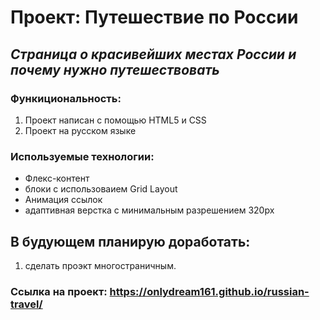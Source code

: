 # Проект: Путешествие по России

 

## _Страница о красивейших местах России и почему нужно путешествовать_


### Функициональность:
1. Проект написан с помощью HTML5 и CSS
2. Проект на русском языке


### Используемые технологии:
* Флекс-контент
* блоки с использоваием  Grid Layout
* Анимация ссылок 
* адаптивная верстка с минимальным разрешением 320px

  
## В будующем планирую доработать: 
1. сделать проэкт многостраничным.

### Cсылка на проект: https://onlydream161.github.io/russian-travel/